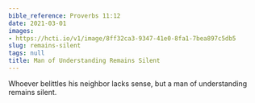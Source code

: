 ```yaml
---
bible_reference: Proverbs 11:12
date: 2021-03-01
images:
- https://hcti.io/v1/image/8ff32ca3-9347-41e0-8fa1-7bea897c5db5
slug: remains-silent
tags: null
title: Man of Understanding Remains Silent
---
```


Whoever belittles his neighbor lacks sense, but a man of understanding remains silent.